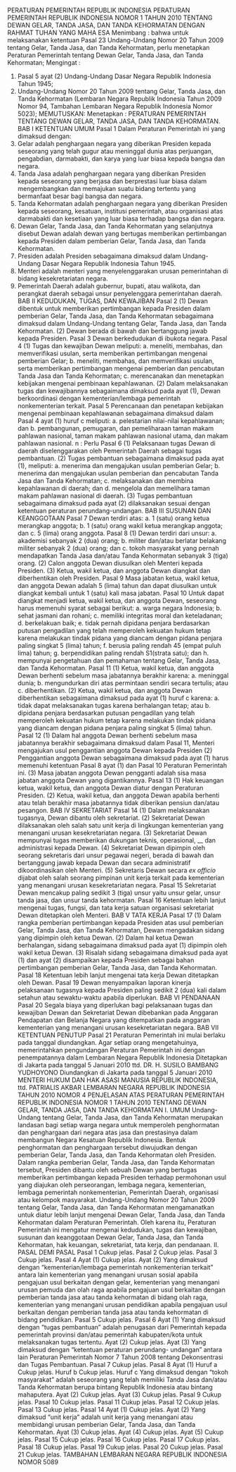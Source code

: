  PERATURAN PEMERINTAH REPUBLIK INDONESIA PERATURAN PEMERINTAH REPUBLIK INDONESIA NOMOR 1 TAHUN 2010 TENTANG DEWAN GELAR, TANDA JASA, DAN TANDA KEHORMATAN
DENGAN RAHMAT TUHAN YANG MAHA ESA
Menimbang :
 bahwa untuk melaksanakan ketentuan Pasal 23 Undang-Undang Nomor 20 Tahun 2009 tentang Gelar, Tanda Jasa, dan Tanda Kehormatan, perlu menetapkan Peraturan Pemerintah tentang Dewan Gelar, Tanda Jasa, dan Tanda Kehormatan;
Mengingat :

1. Pasal 5 ayat (2) Undang-Undang Dasar Negara Republik Indonesia Tahun 1945;
2. Undang-Undang Nomor 20 Tahun 2009 tentang Gelar, Tanda Jasa, dan Tanda Kehormatan (Lembaran Negara Republik Indonesia Tahun 2009 Nomor 94, Tambahan Lembaran Negara Republik Indonesia Nomor 5023);
MEMUTUSKAN:
 Menetapkan : PERATURAN PEMERINTAH TENTANG DEWAN GELAR, TANDA JASA, DAN TANDA KEHORMATAN.
BAB I KETENTUAN UMUM
Pasal 1
Dalam Peraturan Pemerintah ini yang dimaksud dengan:
1. Gelar adalah penghargaan negara yang diberikan Presiden kepada seseorang yang telah gugur atau meninggal dunia atas perjuangan, pengabdian, darmabakti, dan karya yang luar biasa kepada bangsa dan negara.
2. Tanda Jasa adalah penghargaan negara yang diberikan Presiden kepada seseorang yang berjasa dan berprestasi luar biasa dalam mengembangkan dan memajukan suatu bidang tertentu yang bermanfaat besar bagi bangsa dan negara.
3. Tanda Kehormatan adalah penghargaan negara yang diberikan Presiden kepada seseorang, kesatuan, institusi pemerintah, atau organisasi atas darmabakti dan kesetiaan yang luar biasa terhadap bangsa dan negara.
4. Dewan Gelar, Tanda Jasa, dan Tanda Kehormatan yang selanjutnya disebut Dewan adalah dewan yang bertugas memberikan pertimbangan kepada Presiden dalam pemberian Gelar, Tanda Jasa, dan Tanda Kehormatan.
5. Presiden adalah Presiden sebagaimana dimaksud dalam Undang-Undang Dasar Negara Republik Indonesia Tahun 1945.
6. Menteri adalah menteri yang menyelenggarakan urusan pemerintahan di bidang kesekretariatan negara.
7. Pemerintah Daerah adalah gubernur, bupati, atau walikota, dan perangkat daerah sebagai unsur penyelenggara pemerintahan daerah.
BAB II KEDUDUKAN, TUGAS, DAN KEWAJIBAN
Pasal 2
(1) Dewan dibentuk untuk memberikan pertimbangan kepada Presiden dalam pemberian Gelar, Tanda Jasa, dan Tanda Kehormatan sebagaimana dimaksud dalam Undang-Undang tentang Gelar, Tanda Jasa, dan Tanda Kehormatan.
(2) Dewan berada di bawah dan bertanggung jawab kepada Presiden.
Pasal 3
Dewan berkedudukan di ibukota negara.
Pasal 4
(1) Tugas dan kewajiban Dewan meliputi:
a. meneliti, membahas, dan memverifikasi usulan, serta memberikan pertimbangan mengenai pemberian Gelar;
b. meneliti, membahas, dan memverifikasi usulan, serta memberikan pertimbangan mengenai pemberian dan pencabutan Tanda Jasa dan Tanda Kehormatan;
c. merencanakan dan menetapkan kebijakan mengenai pembinaan kepahlawanan.
(2) Dalam melaksanakan tugas dan kewajibannya sebagaimana dimaksud pada ayat (1), Dewan berkoordinasi dengan kementerian/lembaga pemerintah nonkementerian terkait.
Pasal 5
Perencanaan dan penetapan kebijakan mengenai pembinaan kepahlawanan sebagaimana dimaksud dalam Pasal 4 ayat (1) huruf c meliputi:
a. pelestarian nilai-nilai kepahlawanan; dan
b. pembangunan, pemugaran, dan pemeliharaan taman makam pahlawan nasional, taman makam pahlawan nasional utama, dan makam pahlawan nasional. n : Perlu
Pasal 6
(1) Pelaksanaan tugas Dewan di daerah diselenggarakan oleh Pemerintah Daerah sebagai tugas pembantuan.
(2) Tugas pembantuan sebagaimana dimaksud pada ayat (1), meliputi:
a. menerima dan mengajukan usulan pemberian Gelar;
b. menerima dan mengajukan usulan pemberian dan pencabutan Tanda Jasa dan Tanda Kehormatan;
c. melaksanakan dan membina kepahlawanan di daerah; dan
d. mengelola dan memelihara taman makam pahlawan nasional di daerah.
(3) Tugas pembantuan sebagaimana dimaksud pada ayat (2) dilaksanakan sesuai dengan ketentuan peraturan perundang-undangan.
BAB III SUSUNAN DAN KEANGGOTAAN
Pasal 7
Dewan terdiri atas:
a. 1 (satu) orang ketua merangkap anggota;
b. 1 (satu) orang wakil ketua merangkap anggota; dan
c. 5 (lima) orang anggota.
Pasal 8
(1) Dewan terdiri dari unsur:
a. akademisi sebanyak 2 (dua) orang;
b. militer dan/atau berlatar belakang militer sebanyak 2 (dua) orang; dan
c. tokoh masyarakat yang pernah mendapatkan Tanda Jasa dan/atau Tanda Kehormatan sebanyak 3 (tiga) orang.
(2) Calon anggota Dewan diusulkan oleh Menteri kepada Presiden.
(3) Ketua, wakil ketua, dan anggota Dewan diangkat dan diberhentikan oleh Presiden.
Pasal 9
Masa jabatan ketua, wakil ketua, dan anggota Dewan adalah 5 (lima) tahun dan dapat diusulkan untuk diangkat kembali untuk 1 (satu) kali masa jabatan.
Pasal 10
Untuk dapat diangkat menjadi ketua, wakil ketua, dan anggota Dewan, seseorang harus memenuhi syarat sebagai berikut:
a. warga negara Indonesia;
b. sehat jasmani dan rohani;
c. memiliki integritas moral dan keteladanan;
d. berkelakuan baik;
e. tidak pernah dipidana penjara berdasarkan putusan pengadilan yang telah memperoleh kekuatan hukum tetap karena melakukan tindak pidana yang diancam dengan pidana penjara paling singkat 5 (lima) tahun;
f. berusia paling rendah 45 (empat puluh lima) tahun;
g. berpendidikan paling rendah S1(strata satu); dan
h. mempunyai pengetahuan dan pemahaman tentang Gelar, Tanda Jasa, dan Tanda Kehormatan.
Pasal 11
(1) Ketua, wakil ketua, dan anggota Dewan berhenti sebelum masa jabatannya berakhir karena:
a. meninggal dunia;
b. mengundurkan diri atas permintaan sendiri secara tertulis; atau
c. diberhentikan.
(2) Ketua, wakil ketua, dan anggota Dewan diberhentikan sebagaimana dimaksud pada ayat (1) huruf c karena:
a. tidak dapat melaksanakan tugas karena berhalangan tetap; atau
b. dipidana penjara berdasarkan putusan pengadilan yang telah memperoleh kekuatan hukum tetap karena melakukan tindak pidana yang diancam dengan pidana penjara paling singkat 5 (lima) tahun.
Pasal 12
(1) Dalam hal anggota Dewan berhenti sebelum masa jabatannya berakhir sebagaimana dimaksud dalam Pasal 11, Menteri mengajukan usul penggantian anggota Dewan kepada Presiden (2) Penggantian anggota Dewan sebagaimana dimaksud pada ayat (1) harus memenuhi ketentuan Pasal 8 ayat (1) dan Pasal 10 Peraturan Pemerintah ini.
(3) Masa jabatan anggota Dewan pengganti adalah sisa masa jabatan anggota Dewan yang digantikannya.
Pasal 13
(1) Hak keuangan ketua, wakil ketua, dan anggota Dewan diatur dengan Peraturan Presiden.
(2) Ketua, wakil ketua, dan anggota Dewan apabila berhenti atau telah berakhir masa jabatannya tidak diberikan pensiun dan/atau pesangon.
BAB IV SEKRETARIAT
Pasal 14
(1) Dalam melaksanakan tugasnya, Dewan dibantu oleh sekretariat.
(2) Sekretariat Dewan dilaksanakan oleh salah satu unit kerja di lingkungan kementerian yang menangani urusan kesekretariatan negara.
(3) Sekretariat Dewan mempunyai tugas memberikan dukungan teknis, operasional, __ dan administrasi kepada Dewan.
(4) Sekretariat Dewan dipimpin oleh seorang sekretaris dari unsur pegawai negeri, berada di bawah dan bertanggung jawab kepada Dewan dan secara administratif dikoordinasikan oleh Menteri.
(5) Sekretaris Dewan secara _ex officio_ dijabat oleh salah seorang pimpinan unit kerja terkait pada kementerian yang menangani urusan kesekretariatan negara.
Pasal 15
Sekretariat Dewan mencakup paling sedikit 3 (tiga) unsur yaitu unsur gelar, unsur tanda jasa, dan unsur tanda kehormatan.
Pasal 16
Ketentuan lebih lanjut mengenai tugas, fungsi, dan tata kerja satuan organisasi sekretariat Dewan ditetapkan oleh Menteri.
BAB V TATA KERJA
Pasal 17
(1) Dalam rangka pemberian pertimbangan kepada Presiden atas usul pemberian Gelar, Tanda Jasa, dan Tanda Kehormatan, Dewan mengadakan sidang yang dipimpin oleh ketua Dewan.
(2) Dalam hal ketua Dewan berhalangan, sidang sebagaimana dimaksud pada ayat (1) dipimpin oleh wakil ketua Dewan.
(3) Risalah sidang sebagaimana dimaksud pada ayat (1) dan ayat (2) disampaikan kepada Presiden sebagai bahan pertimbangan pemberian Gelar, Tanda Jasa, dan Tanda Kehormatan.
Pasal 18
Ketentuan lebih lanjut mengenai tata kerja Dewan ditetapkan oleh Dewan.
Pasal 19
Dewan menyampaikan laporan kinerja pelaksanaan tugasnya kepada Presiden paling sedikit 2 (dua) kali dalam setahun atau sewaktu-waktu apabila diperlukan.
BAB VI PENDANAAN
Pasal 20
Segala biaya yang diperlukan bagi pelaksanaan tugas dan kewajiban Dewan dan Sekretariat Dewan dibebankan pada Anggaran Pendapatan dan Belanja Negara yang ditempatkan pada anggaran kementerian yang menangani urusan kesekretariatan negara.
BAB VII KETENTUAN PENUTUP
Pasal 21
Peraturan Pemerintah ini mulai berlaku pada tanggal diundangkan.
Agar setiap orang mengetahuinya, memerintahkan pengundangan Peraturan Pemerintah ini dengan penempatannya dalam Lembaran Negara Republik Indonesia Ditetapkan di Jakarta pada tanggal 5 Januari 2010 ttd. DR. H. SUSILO BAMBANG YUDHOYONO Diundangkan di Jakarta pada tanggal 5 Januari 2010 MENTERI HUKUM DAN HAK ASASI MANUSIA REPUBLIK INDONESIA, ttd. PATRIALIS AKBAR LEMBARAN NEGARA REPUBLIK INDONESIA TAHUN 2010 NOMOR 4 PENJELASAN ATAS PERATURAN PEMERINTAH REPUBLIK INDONESIA NOMOR 1 TAHUN 2010 TENTANG DEWAN GELAR, TANDA JASA, DAN TANDA KEHORMATAN I. UMUM Undang-Undang tentang Gelar, Tanda Jasa, dan Tanda Kehormatan merupakan landasan bagi setiap warga negara untuk memperoleh penghormatan dan penghargaan dari negara atas jasa dan prestasinya dalam membangun Negara Kesatuan Republik Indonesia. Bentuk penghormatan dan penghargaan tersebut diwujudkan dengan pemberian Gelar, Tanda Jasa, dan Tanda Kehormatan oleh Presiden. Dalam rangka pemberian Gelar, Tanda Jasa, dan Tanda Kehormatan tersebut, Presiden dibantu oleh sebuah Dewan yang bertugas memberikan pertimbangan kepada Presiden terhadap permohonan usul yang diajukan oleh perseorangan, lembaga negara, kementerian, lembaga pemerintah nonkementerian, Pemerintah Daerah, organisasi atau kelompok masyarakat. Undang-Undang Nomor 20 Tahun 2009 tentang Gelar, Tanda Jasa, dan Tanda Kehormatan mengamanatkan untuk diatur lebih lanjut mengenai Dewan Gelar, Tanda Jasa, dan Tanda Kehormatan dalam Peraturan Pemerintah. Oleh karena itu, Peraturan Pemerintah ini mengatur mengenai kedudukan, tugas dan kewajiban, susunan dan keanggotaan Dewan Gelar, Tanda Jasa, dan Tanda Kehormatan, hak keuangan, sekretariat, tata kerja, dan pendanaan. II. PASAL DEMI PASAL
Pasal 1
Cukup jelas.
Pasal 2
Cukup jelas.
Pasal 3
Cukup jelas.
Pasal 4
Ayat (1) Cukup jelas. Ayat (2) Yang dimaksud dengan “kementerian/lembaga pemerintah nonkementerian terkait” antara lain kementerian yang menangani urusan sosial apabila pengajuan usul berkaitan dengan gelar, kementerian yang menangani urusan pemuda dan olah raga apabila pengajuan usul berkaitan dengan pemberian tanda jasa atau tanda kehormatan di bidang olah raga, kementerian yang menangani urusan pendidikan apabila pengajuan usul berkaitan dengan pemberian tanda jasa atau tanda kehormatan di bidang pendidikan.
Pasal 5
Cukup jelas.
Pasal 6
Ayat (1) Yang dimaksud dengan “tugas pembantuan” adalah penugasan dari Pemerintah kepada pemerintah provinsi dan/atau pemerintah kabupaten/kota untuk melaksanakan tugas tertentu. Ayat (2) Cukup jelas. Ayat (3) Yang dimaksud dengan “ketentuan peraturan perundang- undangan” antara lain Peraturan Pemerintah Nomor 7 Tahun 2008 tentang Dekonsentrasi dan Tugas Pembantuan.
Pasal 7
Cukup jelas.
Pasal 8
Ayat (1) Huruf a Cukup jelas. Huruf b Cukup jelas. Huruf c Yang dimaksud dengan “tokoh masyarakat” adalah seseorang yang telah memiliki Tanda Jasa dan/atau Tanda Kehormatan berupa bintang Republik Indonesia atau bintang mahaputera. Ayat (2) Cukup jelas. Ayat (3) Cukup jelas.
Pasal 9
Cukup jelas.
Pasal 10
Cukup jelas.
Pasal 11
Cukup jelas.
Pasal 12
Cukup jelas.
Pasal 13
Cukup jelas.
Pasal 14
Ayat (1) Cukup jelas. Ayat (2) Yang dimaksud “unit kerja” adalah unit kerja yang menangani atau membidangi urusan pemberian Gelar, Tanda Jasa, dan Tanda Kehormatan. Ayat (3) Cukup jelas. Ayat (4) Cukup jelas. Ayat (5) Cukup jelas.
Pasal 15
Cukup jelas.
Pasal 16
Cukup jelas.
Pasal 17
Cukup jelas.
Pasal 18
Cukup jelas.
Pasal 19
Cukup jelas.
Pasal 20
Cukup jelas.
Pasal 21
Cukup jelas. TAMBAHAN LEMBARAN NEGARA REPUBLIK INDONESIA NOMOR 5089